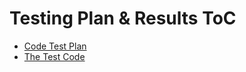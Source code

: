 # Testing Plan & Results ToC

- [Code Test Plan](Code%20test%20plan.pdf)
- [The Test Code](/../../)
